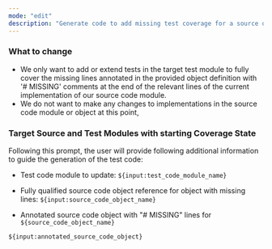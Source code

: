 ```yaml
---
mode: "edit"
description: "Generate code to add missing test coverage for a source object to a test module"
---
```


### What to change

- We only want to add or extend tests in the target test module to fully cover the missing lines annotated in the provided object definition with '# MISSING' comments at the end of the relevant lines of the current implementation of our source code module.
- We do not want to make any changes to implementations in the source code module or object at this point,

### Target Source and Test Modules with starting Coverage State

Following this prompt, the user will provide following additional information to guide the generation of the test code:

- Test code module to update: `${input:test_code_module_name}`

- Fully qualified source code object reference for object with missing lines: `${input:source_code_object_name}`

- Annotated source code object with "# MISSING" lines for `${source_code_object_name}`

`${input:annotated_source_code_object}`
